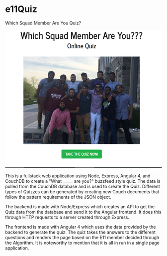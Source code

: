 # e11Quiz
Which Squad Member Are You Quiz? 

![alt text](https://github.com/HarounAns/e11Quiz/blob/master/images/image1.PNG)

This is a fullstack web application using Node, Express, Angular 4, and CouchDB to create a "What _____ are you?" buzzfeed style quiz.
The data is pulled from the CouchDB database and is used to create the Quiz. Different types of Quizzes can be generated by creating new 
Couch documents that follow the pattern requirements of the JSON object. 

The backend is made with Node/Express which creates an API to get the Quiz data from the database and send it to the Angular frontend. 
It does this through HTTP requests to a server created through Express. 

The frontend is made with Angular 4 which uses the data provided by the backend to generate the quiz. The quiz takes the answers to the 
different questions and renders the page based on the E11 member decided through the Algorithm. It is noteworthy to mention that it is all
in run in a single page application.

